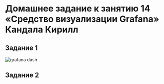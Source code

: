 # Домашнее задание к занятию 14 «Средство визуализации Grafana» Кандала Кирилл
## Задание 1

![grafana dash]()

## Задание 2

